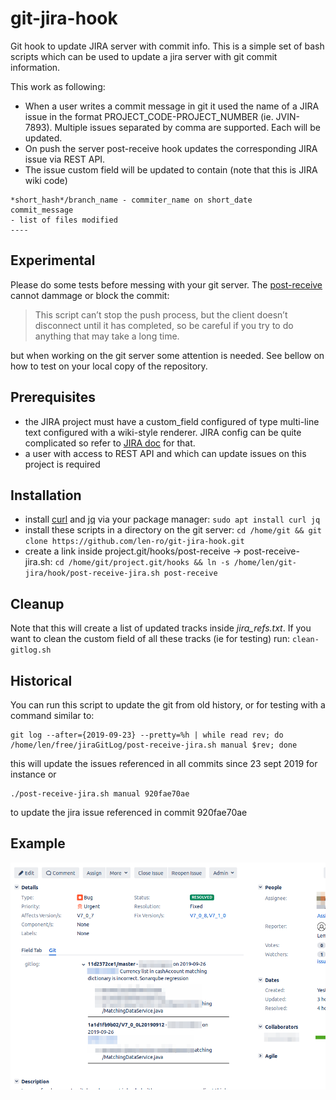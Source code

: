 # git-jira-hook

Git hook to update JIRA server with commit info. This is a simple set of bash scripts which can be used to update a jira server with git commit information.

This work as following:
- When a user writes a commit message in git it used the name of a JIRA issue in the format PROJECT_CODE-PROJECT_NUMBER (ie. JVIN-7893). Multiple issues separated by comma are supported. Each will be updated.
- On push the server post-receive hook updates the corresponding JIRA issue via REST API.
- The issue custom field will be updated to contain (note that this is JIRA wiki code)
```
*short_hash*/branch_name - commiter_name on short_date
commit_message
- list of files modified
----
```

## Experimental

Please do some tests before messing with your git server. The [post-receive](https://git-scm.com/book/en/v2/Customizing-Git-Git-Hooks) cannot dammage or block the commit:

> This script can’t stop the push process, but the client doesn’t disconnect until it has completed, so be careful if you try to do anything that may take a long time.

but when working on the git server some attention is needed. See bellow on how to test on your local copy of the repository.

## Prerequisites

- the JIRA project must have a custom_field configured of type multi-line text configured with a wiki-style renderer. JIRA config can be quite complicated so refer to [JIRA doc](https://confluence.atlassian.com/adminjiraserver073/configuring-renderers-861253418.html) for that.
- a user with access to REST API and which can update issues on this project is required

## Installation

- install [curl](https://curl.haxx.se/) and [jq](https://stedolan.github.io/jq/) via your package manager: `sudo apt install curl jq` 
- install these scripts in a directory on the git server: `cd /home/git && git clone https://github.com/len-ro/git-jira-hook.git`
- create a link inside project.git/hooks/post-receive -> post-receive-jira.sh: `cd /home/git/project.git/hooks && ln -s /home/len/git-jira/hook/post-receive-jira.sh post-receive`

## Cleanup

Note that this will create a list of updated tracks inside *jira_refs.txt*. If you want to clean the custom field of all these tracks (ie for testing) run: `clean-gitlog.sh`

## Historical

You can run this script to update the git from old history, or for testing with a command similar to:
```
git log --after={2019-09-23} --pretty=%h | while read rev; do /home/len/free/jiraGitLog/post-receive-jira.sh manual $rev; done
```
this will update the issues referenced in all commits since 23 sept 2019 for instance or
```
./post-receive-jira.sh manual 920fae70ae
```
to update the jira issue referenced in commit 920fae70ae

## Example 

![screenshot](git-jira-hook.png)

